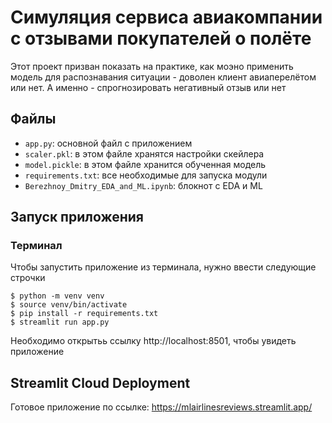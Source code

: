 # Симуляция сервиса авиакомпании с отзывами покупателей о полёте

Этот проект призван показать на практике, как моэно применить модель для распознавания 
ситуации - доволен клиент авиаперелётом или нет. А именно - спрогнозировать 
негативный отзыв или нет

## Файлы

- `app.py`: основной файл с приложением
- `scaler.pkl`: в этом файле хранятся настройки скейлера
- `model.pickle`: в этом файле хранится обученная модель
- `requirements.txt`: все необходимые для запуска модули
- `Berezhnoy_Dmitry_EDA_and_ML.ipynb`: блокнот с EDA и ML

## Запуск приложения

### Терминал

Чтобы запустить приложение из терминала, нужно ввести следующие строчки

```shell
$ python -m venv venv
$ source venv/bin/activate
$ pip install -r requirements.txt
$ streamlit run app.py
```
Необходимо открытьь ссылку http://localhost:8501, чтобы увидеть приложение

## Streamlit Cloud Deployment

Готовое приложение по ссылке: https://mlairlinesreviews.streamlit.app/
